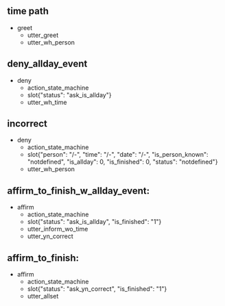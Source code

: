 ## time path
* greet
  - utter_greet
  - utter_wh_person

## deny_allday_event
* deny
  - action_state_machine
  - slot{"status": "ask_is_allday"}
  - utter_wh_time

## incorrect
* deny
  - action_state_machine
  - slot{"person": "/-", "time": "/-", "date": "/-", "is_person_known": "notdefined", "is_allday": 0, "is_finished": 0, "status": "notdefined"}
  - utter_wh_person

## affirm_to_finish_w_allday_event:
* affirm
  - action_state_machine
  - slot{"status": "ask_is_allday", "is_finished": "1"}
  - utter_inform_wo_time
  - utter_yn_correct

## affirm_to_finish:
* affirm
  - action_state_machine
  - slot{"status": "ask_yn_correct", "is_finished": "1"}
  - utter_allset

